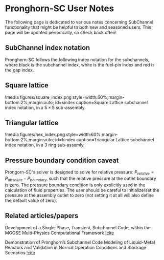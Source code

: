 # Pronghorn-SC User Notes

The following page is dedicated to various notes concerning SubChannel functionality
that might be helpful to both new and seasoned users. This page will be updated
periodically, so check back often!

## SubChannel index notation

Pronghorn-SC follows the following index notation for the subchannels, where black is the subchannel
index, white is the fuel-pin index and red is the gap index.

## Square lattice

!media figures/square_index.png
    style=width:60%;margin-bottom:2%;margin:auto;
    id=sindex
    caption=Square Lattice subchannel index notation, in a $5 \times 5$ sub-assembly.

## Triangular lattice

!media figures/hex_index.png
    style=width:60%;margin-bottom:2%;margin:auto;
    id=hindex
    caption=Triangular Lattice subchannel index notation, in a $3$ ring sub-assemly.

## Pressure boundary condition caveat

Prongorn-SC's solver is designed to solve for relative pressure: $P_{relative} = P_{absolute} - P_{boundary}$, such that the relative pressure at the outlet boundary is zero. The pressure boundary condition is only explicitly used in the calculation of fluid properties. The user should be careful to initialize/set the pressure at the assembly outlet to zero (not setting it at all will also define the default value of zero).

## Related articles/papers

Development of a Single-Phase, Transient, Subchannel Code, within the MOOSE Multi-Physics Computational Framework [!cite](kyriakopoulos2022development)

Demonstration of Pronghorn’s Subchannel Code Modeling of Liquid-Metal Reactors and Validation in Normal Operation Conditions and Blockage Scenarios [!cite](kyriakopoulos2023demonstration)
